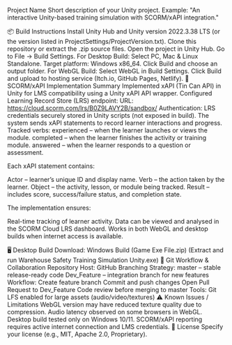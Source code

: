Project Name
Short description of your Unity project.
Example: "An interactive Unity-based training simulation with SCORM/xAPI integration."

📦 Build Instructions
Install Unity Hub and Unity version 2022.3.38 LTS (or the version listed in ProjectSettings/ProjectVersion.txt).
Clone this repository or extract the .zip source files.
Open the project in Unity Hub.
Go to File → Build Settings.
For Desktop Build:
Select PC, Mac & Linux Standalone.
Target platform: Windows x86_64.
Click Build and choose an output folder.
For WebGL Build:
Select WebGL in Build Settings.
Click Build and upload to hosting service (Itch.io, GitHub Pages, Netlify).
🎯 SCORM/xAPI Implementation Summary
Implemented xAPI (Tin Can API) in Unity for LMS compatibility using a Unity xAPI API wrapper. Configured Learning Record Store (LRS) endpoint: URL: https://cloud.scorm.com/lrs/B0Z9LAVY2B/sandbox/ Authentication: LRS credentials securely stored in Unity scripts (not exposed in build). The system sends xAPI statements to record learner interactions and progress. Tracked verbs: experienced – when the learner launches or views the module. completed – when the learner finishes the activity or training module. answered – when the learner responds to a question or assessment.

Each xAPI statement contains:

Actor – learner’s unique ID and display name. Verb – the action taken by the learner. Object – the activity, lesson, or module being tracked. Result – includes score, success/failure status, and completion state.

The implementation ensures:

Real-time tracking of learner activity. Data can be viewed and analysed in the SCORM Cloud LRS dashboard. Works in both WebGL and desktop builds when internet access is available.

🖥 Desktop Build
Download: Windows Build (Game Exe File.zip) (Extract and run Warehouse Safety Training Simulation Unity.exe)
🔄 Git Workflow & Collaboration
Repository Host: GitHub
Branching Strategy:
master – stable release-ready code
Dev_Feature – integration branch for new features
Workflow:
Create feature branch
Commit and push changes
Open Pull Request to Dev_Feature
Code review before merging to master
Tools:
Git LFS enabled for large assets (audio/video/textures)
⚠ Known Issues / Limitations
WebGL version may have reduced texture quality due to compression.
Audio latency observed on some browsers in WebGL.
Desktop build tested only on Windows 10/11.
SCORM/xAPI reporting requires active internet connection and LMS credentials.
📄 License
Specify your license (e.g., MIT, Apache 2.0, Proprietary).
